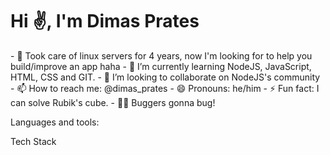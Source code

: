 <!-- ### Hi there 👋 -->
<h1 align="left">Hi <span width="30px">&#9996</span>, I'm Dimas Prates</h1>
- &#128084 Took care of linux servers for 4 years, now I'm looking for to help you build/improve an app haha
- 🌱 I’m currently learning NodeJS, JavaScript, HTML, CSS and GIT.
- 👯 I’m looking to collaborate on NodeJS's community
- 📫 How to reach me: @dimas_prates
- 😄 Pronouns: he/him
- ⚡ Fun fact: I can solve Rubik's cube.
- 🧑‍💻 Buggers gonna bug!

Languages and tools:

Tech Stack

<!--
### Hi there 👋


**dimas-prates/dimas-prates** is a ✨ _special_ ✨ repository because its `README.md` (this file) appears on your GitHub profile.

Here are some ideas to get you started:

- 🔭 I’m currently working on ...
- 🌱 I’m currently learning ...
- 👯 I’m looking to collaborate on ...
- 🤔 I’m looking for help with ...
- 💬 Ask me about ...
- 📫 How to reach me: ...
- 😄 Pronouns: ...
- ⚡ Fun fact: ...
-->